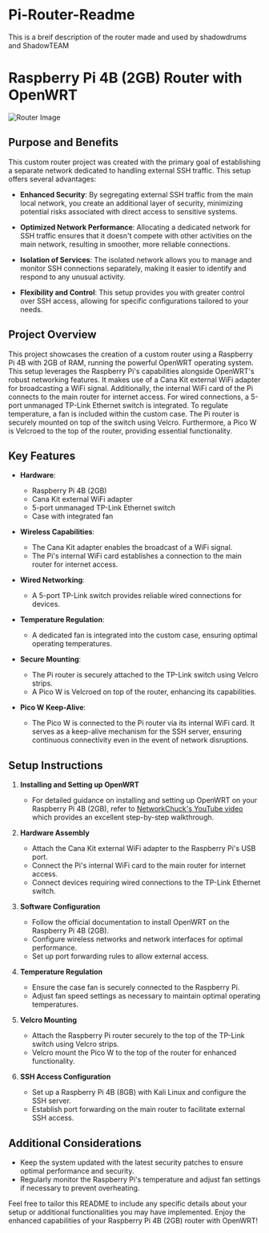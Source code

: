 # Pi-Router-Readme
This is a breif description of the router made and used by shadowdrums and ShadowTEAM 

# Raspberry Pi 4B (2GB) Router with OpenWRT

![Router Image](router_image.jpg)

## Purpose and Benefits

This custom router project was created with the primary goal of establishing a separate network dedicated to handling external SSH traffic. This setup offers several advantages:

- **Enhanced Security**: By segregating external SSH traffic from the main local network, you create an additional layer of security, minimizing potential risks associated with direct access to sensitive systems.

- **Optimized Network Performance**: Allocating a dedicated network for SSH traffic ensures that it doesn't compete with other activities on the main network, resulting in smoother, more reliable connections.

- **Isolation of Services**: The isolated network allows you to manage and monitor SSH connections separately, making it easier to identify and respond to any unusual activity.

- **Flexibility and Control**: This setup provides you with greater control over SSH access, allowing for specific configurations tailored to your needs.

## Project Overview

This project showcases the creation of a custom router using a Raspberry Pi 4B with 2GB of RAM, running the powerful OpenWRT operating system. This setup leverages the Raspberry Pi's capabilities alongside OpenWRT's robust networking features. It makes use of a Cana Kit external WiFi adapter for broadcasting a WiFi signal. Additionally, the internal WiFi card of the Pi connects to the main router for internet access. For wired connections, a 5-port unmanaged TP-Link Ethernet switch is integrated. To regulate temperature, a fan is included within the custom case. The Pi router is securely mounted on top of the switch using Velcro. Furthermore, a Pico W is Velcroed to the top of the router, providing essential functionality.

## Key Features

- **Hardware**:
  - Raspberry Pi 4B (2GB)
  - Cana Kit external WiFi adapter
  - 5-port unmanaged TP-Link Ethernet switch
  - Case with integrated fan

- **Wireless Capabilities**:
  - The Cana Kit adapter enables the broadcast of a WiFi signal.
  - The Pi's internal WiFi card establishes a connection to the main router for internet access.

- **Wired Networking**:
  - A 5-port TP-Link switch provides reliable wired connections for devices.

- **Temperature Regulation**:
  - A dedicated fan is integrated into the custom case, ensuring optimal operating temperatures.

- **Secure Mounting**:
  - The Pi router is securely attached to the TP-Link switch using Velcro strips.
  - A Pico W is Velcroed on top of the router, enhancing its capabilities.

- **Pico W Keep-Alive**:
  - The Pico W is connected to the Pi router via its internal WiFi card. It serves as a keep-alive mechanism for the SSH server, ensuring continuous connectivity even in the event of network disruptions.

## Setup Instructions

1. **Installing and Setting up OpenWRT**

   - For detailed guidance on installing and setting up OpenWRT on your Raspberry Pi 4B (2GB), refer to [NetworkChuck's YouTube video](https://youtu.be/jlHWnKVpygw?si=IynAIzmYvfIfmMXd) which provides an excellent step-by-step walkthrough.

2. **Hardware Assembly**
   - Attach the Cana Kit external WiFi adapter to the Raspberry Pi's USB port.
   - Connect the Pi's internal WiFi card to the main router for internet access.
   - Connect devices requiring wired connections to the TP-Link Ethernet switch.

3. **Software Configuration**
   - Follow the official documentation to install OpenWRT on the Raspberry Pi 4B (2GB).
   - Configure wireless networks and network interfaces for optimal performance.
   - Set up port forwarding rules to allow external access.

4. **Temperature Regulation**
   - Ensure the case fan is securely connected to the Raspberry Pi.
   - Adjust fan speed settings as necessary to maintain optimal operating temperatures.

5. **Velcro Mounting**
   - Attach the Raspberry Pi router securely to the top of the TP-Link switch using Velcro strips.
   - Velcro mount the Pico W to the top of the router for enhanced functionality.

6. **SSH Access Configuration**
   - Set up a Raspberry Pi 4B (8GB) with Kali Linux and configure the SSH server.
   - Establish port forwarding on the main router to facilitate external SSH access.

## Additional Considerations

- Keep the system updated with the latest security patches to ensure optimal performance and security.
- Regularly monitor the Raspberry Pi's temperature and adjust fan settings if necessary to prevent overheating.

Feel free to tailor this README to include any specific details about your setup or additional functionalities you may have implemented. Enjoy the enhanced capabilities of your Raspberry Pi 4B (2GB) router with OpenWRT!
